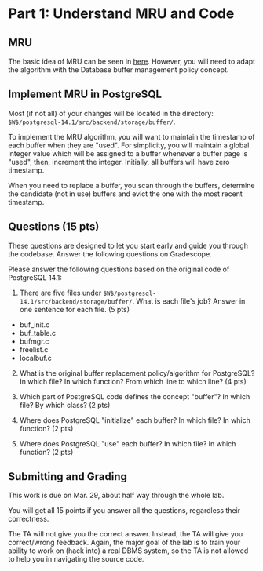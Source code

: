 # Part 1: Understand MRU and Code

## MRU
The basic idea of MRU can be seen in [here](https://en.wikipedia.org/wiki/Cache_replacement_policies#Most_recently_used_(MRU)). However, you will need to adapt the algorithm with the Database buffer management policy concept. 

## Implement MRU in PostgreSQL
Most (if not all) of your changes will be located in the directory: `$W$/postgresql-14.1/src/backend/storage/buffer/`. 

To implement the MRU algorithm, you will want to maintain the timestamp of each buffer when they are "used". For simplicity, you will maintain a global integer value which will be assigned to a buffer whenever a buffer page is "used", then, increment the integer. Initially, all buffers will have zero timestamp.

When you need to replace a buffer, you scan through the buffers, determine the candidate (not in use) buffers and evict the one with the most recent timestamp. 

## Questions (15 pts)
These questions are designed to let you start early and guide you through the codebase. Answer the following questions on Gradescope. 

Please answer the following questions based on the original code of PostgreSQL 14.1:

1. There are five files under `$W$/postgresql-14.1/src/backend/storage/buffer/`. What is each file's job? Answer in one sentence for each file. (5 pts)
- buf_init.c
- buf_table.c
- bufmgr.c
- freelist.c
- localbuf.c

2. What is the original buffer replacement policy/algorithm for PostgreSQL? In which file? In which function? From which line to which line? (4 pts)

3. Which part of PostgreSQL code defines the concept "buffer"? In which file? By which class? (2 pts)

4. Where does PostgreSQL "initialize" each buffer? In which file? In which function? (2 pts)

5. Where does PostgreSQL "use" each buffer? In which file? In which function? (2 pts)

## Submitting and Grading
This work is due on Mar. 29, about half way through the whole lab. 

You will get all 15 points if you answer all the questions, regardless their correctness. 

The TA will not give you the correct answer. Instead, the TA will give you correct/wrong feedback. Again, the major goal of the lab is to train your ability to work on (hack into) a real DBMS system, so the TA is not allowed to help you in navigating the source code. 